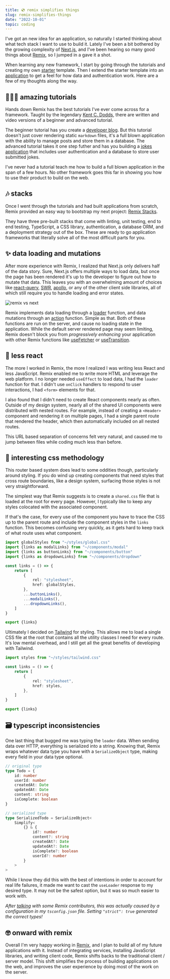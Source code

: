 ```yaml
---
title: 💿 remix simplifies things
slug: remix-simplifies-things
date: "2022-10-01"
topic: coding
---
```


I've got an new idea for an application, so naturally I started thinking about what tech stack I want to use to build it. Lately I've been a bit bothered by the growing complexity of [Next.js][nextjs], and I've been hearing so many good things about [Remix][remix], so I jumped in a gave it a shot.

When learning any new framework, I start by going through the tutorials and creating my own [starter][remix-starter] template. Then I extend the starter template into an [application][remix-app] to get a feel for how data and authentication work. Here are a few of my thoughts along the way.

## 👨🏼‍🏫 amazing tutorials

Hands down Remix has the best tutorials I've ever come across for a framework. Taught by the legendary [Kent C. Dodds][kent-dodds], there are written and video versions of a beginner and advanced tutorial.

The beginner tutorial has you create a [developer blog][blog-tutorial]. But this tutorial doesn't just cover rendering static `markdown` files, it's a full blown application with the ability to manage posts and store them in a database. The advanced tutorial takes it one step futher and has you building a [jokes application][jokes-tutorial] that includes user authentication and a database to store user submitted jokes.

I've never had a tutorial teach me how to build a full blown application in the span of a few hours. No other framework goes this far in showing you how to use their product to build on the web.

## 🎶 stacks

Once I went through the tutorials and had built applications from scratch, Remix provided an easy way to bootstrap my next project: [Remix Stacks][remix-stacks].

They have three pre-built stacks that come with linting, unit testing, end to end testing, TypeScript, a CSS library, authentication, a database ORM, and a deployment strategy out of the box. These are ready to go application frameworks that literally solve all of the most difficult parts for you.

## ✨ data loading and mutations

After more experience with Remix, I realized that Next.js only delivers half of the data story. Sure, Next.js offers multiple ways to load data, but once the page has been rendered it's up to the developer to figure out how to mutate that data. This leaves you with an overwhelming amount of choices like [react-query][react-query], [SWR][swr], [apollo][apollo], or any of the other client side libraries, all of which still require you to handle loading and error states.

![remix vs next][remix-vs-next]

Remix implements data loading through a [loader][loader] function, and data mutations through an [action][action] function. Simple as that. Both of these functions are run on the server, and cause no loading state in the application. While the default server rendered page may seem limiting, Remix doesn't block you from _progressively enhancing_ your application with other Remix functions like [useFetcher][usefetcher] or [useTransition][usetransition].

## 🛑 less react

The more I worked in Remix, the more I realized I was writing less React and less JavaScript. Remix enabled me to write more HTML and leverage the web platform. I no longer needed `useEffect` to load data, I had the `loader` function for that. I didn't use `onClick` handlers to respond to user interactions, I had `<form>` elements for that.

I also found that I didn't need to create React components nearly as often. Outside of my design system, nearly all of the shared UI components were distributed with nested routes. For example, instead of creating a `<Header>` component and rendering it on multiple pages, I had a single parent route that rendered the header, which then automatically included on all nested routes.

This URL based separation of concerns felt very natural, and caused me to jump between files while coding much less than before.

## 🤔 interesting css methodology

This router based system does lead to some oddities though, particularly around styling. If you do wind up creating components that need styles that cross route boundaries, like a design system, surfacing those styles is not very straightforward.

The simplest way that Remix suggests is to create a `shared.css` file that is loaded at the root for every page. However, I typically like to keep any styles colocated with the associated component.

If that's the case, for every use of the component you have to trace the CSS up to the parent route and include the component styles in the `links` function. This becomes confusing very quickly, as it gets hard to keep track of what route uses what component.

```typescript
import globalStyles from "~/styles/global.css"
import {links as modalLinks} from "~/components/modal"
import {links as buttonLinks} from "~/components/button"
import {links as dropdownLinks} from "~/components/dropdown"

const links = () => {
    return [
        {
            rel: "stylesheet",
            href: globalStyles,
        },
        ...buttonLinks(),
        ...modalLinks(),
        ...dropdownLinks(),
    ]
}

export {links}
```

Ultimately I decided on [Tailwind][tailwind] for styling. This allows me to load a single CSS file at the root that contains all the utility classes I need for every route. It's low mental overhead, and I still get all the great benefits of developing with Tailwind.

```typescript
import styles from "~/styles/tailwind.css"

const links = () => {
    return [
        {
            rel: "stylesheet",
            href: styles,
        },
    ]
}

export {links}
```

## 🗃️ typescript inconsistencies

One last thing that bugged me was typing the `loader` data. When sending data over HTTP, everything is serialized into a string. Knowing that, Remix wraps whatever data type you have with a `SerializeObject` type, making every field in your data type optional.

```typescript
// original type
type Todo = {
    id: number
    userId: number
    createdAt: Date
    updatedAt: Date
    content: string
    isComplete: boolean
}

// serialized type
type SerializedTodo = SerializeObject<
    Simplify<
        {} & {
            id?: number
            content?: string
            createdAt?: Date
            updatedAt?: Date
            isComplete?: boolean
            userId?: number
        }
    >
>
```

While I know they did this with the best of intentions in order to account for real life failures, it made me want to cast the `useLoader` response to my desired type. It may not be the safest option, but it was so much easier to work with.

_After [talking][tweet] with some Remix contributors, this was actually caused by a configuration in my `tsconfig.json` file. Setting `"strict": true` generated the correct types!_

## 🤓 onward with remix

Overall I'm very happy working in [Remix][remix], and I plan to build all of my future applications with it. Instead of integrating services, installing JavaScript libraries, and writing client code, Remix shifts backs to the traditional client / server model. This shift simplifies the process of building applications on the web, and improves the user experience by doing most of the work on the server.

[nextjs]: https://nextjs.org
[remix]: https://remix.run
[remix-starter]: https://github.com/bradgarropy/remix-starter
[remix-app]: https://github.com/bradgarropy/remix-app
[kent-dodds]: https://kentcdodds.com
[blog-tutorial]: https://remix.run/docs/en/v1/tutorials/blog
[jokes-tutorial]: https://remix.run/docs/en/v1/tutorials/jokes
[remix-stacks]: https://remix.run/docs/en/v1/pages/stacks
[tailwind]: https://tailwindcss.com
[remix-vs-next]: https://res.cloudinary.com/bradgarropy/image/upload/f_auto,q_auto/bradgarropy.com/posts/remix-vs-next.png
[react-query]: https://tanstack.com/query
[swr]: https://swr.vercel.app
[apollo]: https://apollographql.com/apollo-client
[loader]: https://remix.run/docs/en/v1/api/conventions#loader
[action]: https://remix.run/docs/en/v1/api/conventions#action
[usefetcher]: https://remix.run/docs/en/v1/api/remix#usefetcher
[usetransition]: https://remix.run/docs/en/v1/api/remix#usetransition
[tweet]: https://twitter.com/bradgarropy/status/1576294073958248448
